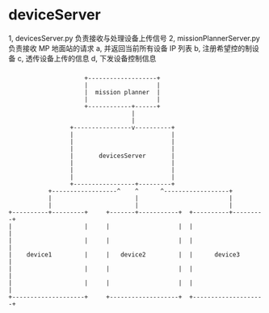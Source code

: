 deviceServer
====


1, devicesServer.py 负责接收与处理设备上传信号
2, missionPlannerServer.py 负责接收 MP 地面站的请求
   a, 并返回当前所有设备 IP 列表
   b, 注册希望控的制设备
   c, 透传设备上传的信息
   d, 下发设备控制信息


###


                         +-------------------+
                         |                   |
                         |  mission planner  |
                         |                   |
                         +------------+------+
                                      |
                                      |
                     +----------------v----------+
                     |                           |
                     |                           |
                     |                           |
                     |       devicesServer       |
                     |                           |
                     |                           |
                     |                           |
                     +-----------------+---------+
               +------------------^    ^      ^------------------+
               |                       |                         |
               |                       |                         |
    +----------+---------+     +-------+-----------+  +----------+---------+
    |                    |     |                   |  |                    |
    |                    |     |                   |  |                    |
    |    device1         |     |   device2         |  |      device3       |
    |                    |     |                   |  |                    |
    |                    |     |                   |  |                    |
    +--------------------+     +-------------------+  +--------------------+


